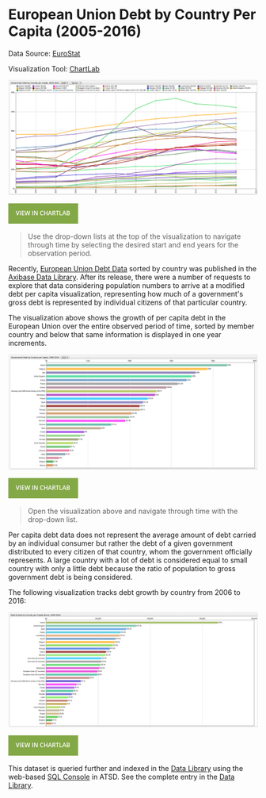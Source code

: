 # European Union Debt by Country Per Capita (2005-2016)

Data Source: [EuroStat](http://ec.europa.eu/eurostat)

Visualization Tool: [ChartLab](https://apps.axibase.com/chartlab)

![](./images/eudpc-003.png)

[![View in ChartLab](./images/button.png)](https://apps.axibase.com/chartlab/e92a4f6c/10/#fullscreen)

> Use the drop-down lists at the top of the visualization to navigate through time by selecting the desired start and end
years for the observation period.

Recently, [European Union Debt Data](../../research/data-lib/eu-debt/README.md) sorted by country was published
in the [Axibase Data Library](https://axibase.com/blog/data-library/). After its release, there were a number of requests to explore
that data considering population numbers to arrive at a modified debt per capita visualization, representing how much of a
government's gross debt is represented by individual citizens of that particular country.

The visualization above shows the growth of per capita debt in the European Union over the entire observed period of time,
sorted by member country and below that same information is displayed in one year increments.

![](./images/eudpc-002.png)

[![View in ChartLab](./images/button.png)](https://apps.axibase.com/chartlab/d38e750e/#fullscreen)

> Open the visualization above and navigate through time with the drop-down list.

Per capita debt data does not represent the average amount of debt carried by an individual consumer but rather the debt of
a given government distributed to every citizen of that country, whom the government officially represents. A large country
with a lot of debt is considered equal to small country with only a little debt because the ratio of population
to gross government debt is being considered.

The following visualization tracks debt growth by country from 2006 to 2016:

![](./images/eudpc-013.png)

[![View in ChartLab](./images/button.png)](https://apps.axibase.com/chartlab/d38e750e/#fullscreen)

This dataset is queried further and indexed in the [Data Library](https://axibase.com/blog/data-library/) using the web-based [SQL Console](https://axibase.com/docs/atsd/sql/) in ATSD.
See the complete entry in the [Data Library](../../research/data-lib/eu-debt-per-capita/README.md).